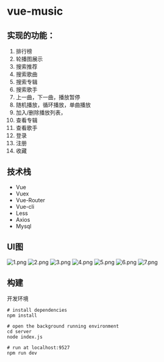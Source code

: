 # vue-music

## 实现的功能：
1. 排行榜
2. 轮播图展示
3. 搜索推荐
4. 搜索歌曲
5. 搜索专辑
6. 搜索歌手
7. 上一曲，下一曲，播放暂停
8. 随机播放，循环播放，单曲播放
9. 加入/删除播放列表，
10. 查看专辑
11. 查看歌手
12. 登录
13. 注册
14. 收藏
 
## 技术栈
- Vue
- Vuex
- Vue-Router
- Vue-cli
- Less
- Axios
- Mysql
 
## UI图

![1.png](./src/assets/images/1.png)    ![2.png](./src/assets/images/2.png)
![3.png](./src/assets/images/3.png)    ![4.png](./src/assets/images/4.png)
![5.png](./src/assets/images/5.png)    ![6.png](./src/assets/images/6.png)
![7.png](./src/assets/images/7.png)
 
## 构建

开发环境
```
# install dependencies
npm install

# open the background running environment
cd server
node index.js

# run at localhost:9527
npm run dev
```
